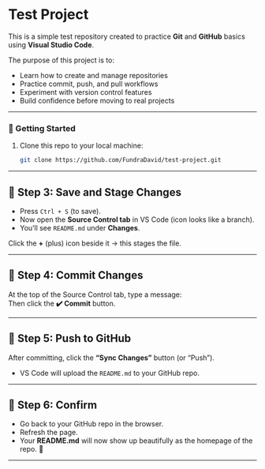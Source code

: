 # Test Project

This is a simple test repository created to practice **Git** and **GitHub** basics using **Visual Studio Code**.  

The purpose of this project is to:  
- Learn how to create and manage repositories  
- Practice commit, push, and pull workflows  
- Experiment with version control features  
- Build confidence before moving to real projects  

---

### 🚀 Getting Started
1. Clone this repo to your local machine:  
   ```bash
   git clone https://github.com/FundraDavid/test-project.git

---

## 🔹 Step 3: Save and Stage Changes
- Press `Ctrl + S` (to save).  
- Now open the **Source Control tab** in VS Code (icon looks like a branch).  
- You’ll see `README.md` under **Changes**.  

Click the **+** (plus) icon beside it → this stages the file.  

---

## 🔹 Step 4: Commit Changes
At the top of the Source Control tab, type a message:  
Then click the **✔️ Commit** button.  

---

## 🔹 Step 5: Push to GitHub
After committing, click the **“Sync Changes”** button (or “Push”).  
- VS Code will upload the `README.md` to your GitHub repo.  

---

## 🔹 Step 6: Confirm
- Go back to your GitHub repo in the browser.  
- Refresh the page.  
- Your **README.md** will now show up beautifully as the homepage of the repo. 🎉  

---
